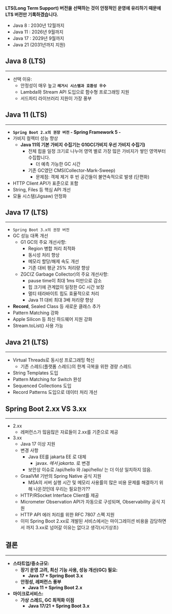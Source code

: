 **LTS(Long Term Support) 버전을 선택하는 것이 안정적인 운영에 유리하기 때문에 LTS 버전만 기록하겠습니다.**

- Java 8 : 2030년 12월까지
- Java 11 : 2026년 9월까지
- Java 17 : 2029년 9월까지
- Java 21 (2031년까지 지원)

## **Java 8 (LTS)**

---

- 선택 이유:
    - 안정성이 매우 높고 **`레거시 시스템과 호환성 우수`**
    - Lambda와 Stream API 도입으로 함수형 프로그래밍 지원
    - 서드파티 라이브러리 지원이 가장 풍부

## **Java 11 (LTS)**

---

- **`Spring Boot 2.x의 권장 버전` - Spring Framework 5 -**
- 가비지 컬렉터 성능 향상
    - **Java 11의 기본 가비지 수집기는 G1GC(가비지 우선 가비지 수집기)**
        - 전체 힙을 일정 크기로 나누어 영역 별로 가장 많은 가비지가 쌓인 영역부터 수집합니다.
            - 더 예측 가능한 GC 시간
        - 기존 GC였던 CMS(Collector-Mark-Sweep)
            - 문제점: 객체 제거 후 빈 공간들이 불연속적으로 발생 (단편화)
- HTTP Client API가 표준으로 포함
- String, Files 등 핵심 API 개선
- 모듈 시스템(Jigsaw) 안정화

## **Java 17 (LTS)**

---

- `Spring Boot 3.x의 권장 버전`
- GC 성능 대폭 개선
    - G1 GC의 주요 개선사항:
        - Region 병합 처리 최적화
        - 동시성 처리 향상
        - 메모리 할당/해제 속도 개선
        - 기존 대비 평균 25% 처리량 향상
    - ZGC(Z Garbage Collector)의 주요 개선사항:
        - pause time이 최대 1ms 미만으로 감소
        - 힙 크기에 관계없이 일정한 GC 시간 보장
        - 멀티 테라바이트 힙도 효율적으로 처리
        - Java 11 대비 최대 3배 처리량 향상
- **Record**, Sealed Class 등 새로운 클래스  추가
- Pattern Matching 강화
- Apple Silicon 등 최신 하드웨어 지원 강화
- Stream.toList() 사용 가능

## **Java 21 (LTS)**

---

- Virtual Threads로 동시성 프로그래밍 혁신
    - 기존 스레드(플랫폼 스레드)의 한계 극복을 위한 경량 스레드
- String Templates 도입
- Pattern Matching for Switch 완성
- Sequenced Collections 도입
- Record Patterns 도입으로 데이터 처리 개선

## Spring Boot 2.xx VS 3.xx

---

- 2.xx
    - 레퍼런스가 많음많은 자료들이 2.xx를 기준으로 제공
- 3.xx
    - Java 17 이상 지원
    - 변경 사항
        - Java EE를 jakarta EE 로 대체
            - javax. *에서 jakarta.* 로 변경
        - 보안상 이슈로 /api/hello 와 /api/hello/ 는 더 이상 일치하지 않음.
    - GraalVM 기반의 Spring Native 공식 지원
        - MSA의 서버 실행 시간 및 메모리 사용률의 많은 비용 문제를 해결하기 위해 나온것인데 우리는 필요한가??
    - HTTP/RSocket Interface Client를 제공
    - Micrometer Observation API가 자동으로 구성되며, Observability 공식 지원
    - HTTP API 에러 처리를 위한 RFC 7807 스펙 지원
    - 이미 Spring Boot 2.xx로 개발된 서비스에서는 마이그레이션 비용을 감당하면서 까지 3.xx로 넘어갈 이유는 없다고 생각(시기상조)

## 결론

---

- **스타트업/중소규모:**
    - **장기 운영 고려, 최신 기능 사용, 성능 개선(GC) 필요:**
        - **Java 17 + Spring Boot 3.x**
    - **안정성, 레퍼런스 풍부**
        - **Java 11 + Spring Boot 2.x**
- **마이크로서비스:**
    - **가상 스레드, GC 최적화 이점**
        - **Java 17/21 + Spring Boot 3.x**
